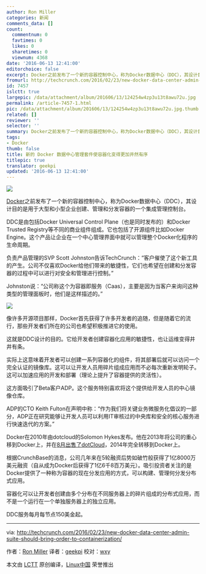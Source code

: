 ```yaml
---
author: Ron Miller
categories: 新闻
comments_data: []
count:
  commentnum: 0
  favtimes: 0
  likes: 0
  sharetimes: 0
  viewnum: 4368
date: '2016-06-13 12:41:00'
editorchoice: false
excerpt: Docker之前发布了一个新的容器控制中心，称为Docker数据中心（DDC），其设计目的是用于大型和小型企业创建、管理和分发容器的一个集成管理控制台。
fromurl: http://techcrunch.com/2016/02/23/new-docker-data-center-admin-suite-should-bring-order-to-containerization/
id: 7457
islctt: true
largepic: /data/attachment/album/201606/13/124254w4zp3u13t8awu72u.jpg
permalink: /article-7457-1.html
pic: /data/attachment/album/201606/13/124254w4zp3u13t8awu72u.jpg.thumb.jpg
related: []
reviewer: ''
selector: ''
summary: Docker之前发布了一个新的容器控制中心，称为Docker数据中心（DDC），其设计目的是用于大型和小型企业创建、管理和分发容器的一个集成管理控制台。
tags:
- Docker
thumb: false
title: 新的 Docker 数据中心管理套件使容器化变得更加井然有序
titlepic: true
translator: geekpi
updated: '2016-06-13 12:41:00'
---
```


![](/data/attachment/album/201606/13/124254w4zp3u13t8awu72u.jpg)


[Docker](https://www.docker.com/)之前发布了一个新的容器控制中心，称为Docker数据中心（DDC），其设计目的是用于大型和小型企业创建、管理和分发容器的一个集成管理控制台。


DDC是由包括Docker Universal Control Plane（也是同时发布的）和Docker Trusted Registry等不同的商业组件组成。它也包括了开源组件比如Docker Engine。这个产品让企业在一个中心管理界面中就可以管理整个Docker化程序的生命周期。


负责产品管理的SVP Scott Johnston告诉TechCrunch：“客户催使了这个新工具的产生。公司不仅喜欢Docker给他们带来的敏捷性，它们也希望在创建和分发容器的过程中可以进行对安全和管理进行控制。”


Johnston说：“公司称这个为容器即服务（Caas），主要是因为当客户来询问这种类型的管理面板时，他们是这样描述的。”


![](/data/attachment/album/201606/13/124138ke2wned5552wnwx7.png)


像许多开源项目那样，Docker首先获得了许多开发者的追随，但是随着它的流行，那些开发者们所在的公司也希望积极推进它的使用。


这就是DDC设计的目的。它给开发者创建容器化应用的敏捷性，也让运维变得井井有条。


实际上这意味着开发者可以创建一系列容器化的组件，将其部署后就可以访问一个完全认证的镜像库。这可以让开发人员用碎片组成应用而不必每次重新发明轮子。这可以加速应用的开发和部署（理论上提升了容器提供的灵活性）。


这方面吸引了Beta客户ADP。这个服务特别喜欢将这个提供给开发人员的中心镜像仓库。


ADP的CTO Keith Fulton在声明中称：“作为我们将关键业务微服务化倡议的一部分，ADP正在研究能够让开发人员可以利用IT审核过的中央库和安全的核心服务进行快速迭代的方案。”


Docker在2010年由dotcloud的Solomon Hykes发布。他在2013年将公司的重心移到Docker上，并在[8月出售了dotCloud](http://techcrunch.com/2014/08/04/docker-sells-dotcloud-to-cloudcontrol-to-focus-on-core-container-business/)，2014年完全转移到Docker上。


根据CrunchBase的消息，公司几年来在5轮融资后势如破竹般获得了1亿8000万美元融资（自从成为Docker后获得了1亿6千8百万美元）。吸引投资者关注的是Docker提供了一种称为容器的现在分发应用的方式，可以构建、管理何分发分布式应用。


容器化可以让开发者创建由多个分布在不同服务器上的碎片组成的分布式应用，而不是一个运行在一个单独服务器上的独立应用。


DDC服务每月每节点150美金起。




---


via: <http://techcrunch.com/2016/02/23/new-docker-data-center-admin-suite-should-bring-order-to-containerization/>


作者：[Ron Miller](http://techcrunch.com/author/ron-miller/) 译者：[geekpi](https://github.com/geekpi) 校对：[wxy](https://github.com/wxy)


本文由 [LCTT](https://github.com/LCTT/TranslateProject) 原创编译，[Linux中国](https://linux.cn/) 荣誉推出